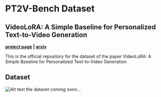 # PT2V-Bench Dataset
## VideoLoRA: A Simple Baseline for Personalized Text-to-Video Generation

**[project page](https://videolora-pt2v.github.io) | [arxiv](https://arxiv.org/abs/your-paper-id)**

This is the official repository for the dataset of the paper VideoLoRA: A Simple Baseline for Personalized Text-to-Video Generation

## Dataset
![Alt text](./docs/structured_prompt.tiff)
the dataset coming soon…
